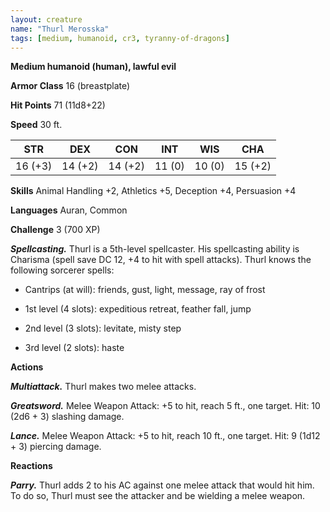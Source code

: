 ```yaml
---
layout: creature
name: "Thurl Merosska"
tags: [medium, humanoid, cr3, tyranny-of-dragons]
---
```


**Medium humanoid (human), lawful evil**

**Armor Class** 16 (breastplate)

**Hit Points** 71 (11d8+22)

**Speed** 30 ft.

|   STR   |   DEX   |   CON   |   INT   |   WIS   |   CHA   |
|:-----:|:-----:|:-----:|:-----:|:-----:|:-----:|
| 16 (+3) | 14 (+2) | 14 (+2) | 11 (0) | 10 (0) | 15 (+2) |

**Skills** Animal Handling +2, Athletics +5, Deception +4, Persuasion +4

**Languages** Auran, Common

**Challenge** 3 (700 XP)

***Spellcasting.*** Thurl is a 5th-level spellcaster. His spellcasting ability is Charisma (spell save DC 12, +4 to hit with spell attacks). Thurl knows the following sorcerer spells:

* Cantrips (at will): friends, gust, light, message, ray of frost

* 1st level (4 slots): expeditious retreat, feather fall, jump

* 2nd level (3 slots): levitate, misty step

* 3rd level (2 slots): haste

**Actions**

***Multiattack.*** Thurl makes two melee attacks.

***Greatsword.*** Melee Weapon Attack: +5 to hit, reach 5 ft., one target. Hit: 10 (2d6 + 3) slashing damage.

***Lance.*** Melee Weapon Attack: +5 to hit, reach 10 ft., one target. Hit: 9 (1d12 + 3) piercing damage.

**Reactions**

***Parry.*** Thurl adds 2 to his AC against one melee attack that would hit him. To do so, Thurl must see the attacker and be wielding a melee weapon.

